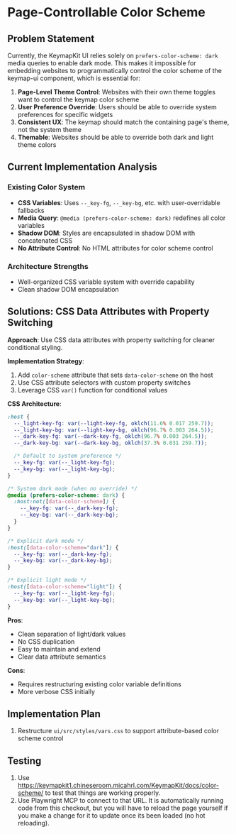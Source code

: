 # Page-Controllable Color Scheme

## Problem Statement

Currently, the KeymapKit UI relies solely on `prefers-color-scheme: dark` media queries to enable dark mode. This makes it impossible for embedding websites to programmatically control the color scheme of the keymap-ui component, which is essential for:

1. **Page-Level Theme Control**: Websites with their own theme toggles want to control the keymap color scheme
2. **User Preference Override**: Users should be able to override system preferences for specific widgets
3. **Consistent UX**: The keymap should match the containing page's theme, not the system theme
4. **Themable**: Websites should be able to override both dark and light theme colors

## Current Implementation Analysis

### Existing Color System

- **CSS Variables**: Uses `--_key-fg`, `--_key-bg`, etc. with user-overridable fallbacks
- **Media Query**: `@media (prefers-color-scheme: dark)` redefines all color variables
- **Shadow DOM**: Styles are encapsulated in shadow DOM with concatenated CSS
- **No Attribute Control**: No HTML attributes for color scheme control

### Architecture Strengths

- Well-organized CSS variable system with override capability
- Clean shadow DOM encapsulation

## Solutions: CSS Data Attributes with Property Switching

**Approach**: Use CSS data attributes with property switching for cleaner conditional styling.

**Implementation Strategy**:

1. Add `color-scheme` attribute that sets `data-color-scheme` on the host
2. Use CSS attribute selectors with custom property switches
3. Leverage CSS `var()` function for conditional values

**CSS Architecture**:

```css
:host {
  --_light-key-fg: var(--light-key-fg, oklch(11.6% 0.017 259.7));
  --_light-key-bg: var(--light-key-bg, oklch(96.7% 0.003 264.5));
  --_dark-key-fg: var(--dark-key-fg, oklch(96.7% 0.003 264.5));
  --_dark-key-bg: var(--dark-key-bg, oklch(37.3% 0.031 259.7));

  /* Default to system preference */
  --_key-fg: var(--_light-key-fg);
  --_key-bg: var(--_light-key-bg);
}

/* System dark mode (when no override) */
@media (prefers-color-scheme: dark) {
  :host:not([data-color-scheme]) {
    --_key-fg: var(--_dark-key-fg);
    --_key-bg: var(--_dark-key-bg);
  }
}

/* Explicit dark mode */
:host([data-color-scheme="dark"]) {
  --_key-fg: var(--_dark-key-fg);
  --_key-bg: var(--_dark-key-bg);
}

/* Explicit light mode */
:host([data-color-scheme="light"]) {
  --_key-fg: var(--_light-key-fg);
  --_key-bg: var(--_light-key-bg);
}
```

**Pros**:

- Clean separation of light/dark values
- No CSS duplication
- Easy to maintain and extend
- Clear data attribute semantics

**Cons**:

- Requires restructuring existing color variable definitions
- More verbose CSS initially

## Implementation Plan

1. Restructure `ui/src/styles/vars.css` to support attribute-based color scheme control

## Testing

1. Use <https://keymapkit1.chineseroom.micahrl.com/KeymapKit/docs/color-scheme/> to test that things are working properly.
2. Use Playwright MCP to connect to that URL. It is automatically running code from this checkout, but you will have to reload the page yourself if you make a change for it to update once its been loaded (no hot reloading).
